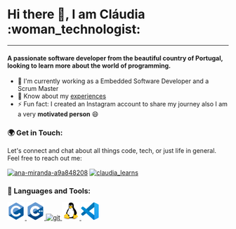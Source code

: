 <h1 align="left">Hi there 👋, I am Cláudia :woman_technologist: </h1> 

***

<h4 align="left">A passionate software developer from the beautiful country of Portugal, looking to learn more about the world of programming. </h4> 

- 💼 I'm currently working as a Embedded Software Developer and a Scrum Master
- 📄 Know about my [experiences](https://github.com/claudialearns/claudialearns/blob/main/Curriculum_Ana_Miranda.pdf)
- ⚡ Fun fact: I created an Instagram account to share my journey also I am a very **motivated person** 😄

### 🌍 Get in Touch:
Let's connect and chat about all things code, tech, or just life in general. Feel free to reach out me: 
<p align="left">
<a href="https://linkedin.com/in/ana-miranda-a9a848208" target="blank"><img align="center" src="https://raw.githubusercontent.com/rahuldkjain/github-profile-readme-generator/master/src/images/icons/Social/linked-in-alt.svg" alt="ana-miranda-a9a848208" height="30" width="40" /></a>
<a href="https://instagram.com/claudia_learns" target="blank"><img align="center" src="https://raw.githubusercontent.com/rahuldkjain/github-profile-readme-generator/master/src/images/icons/Social/instagram.svg" alt="claudia_learns" height="30" width="40" /></a>
<!--<a href="https://www.leetcode.com/claudia_learns" target="blank"><img align="center" src="https://raw.githubusercontent.com/rahuldkjain/github-profile-readme-generator/master/src/images/icons/Social/leet-code.svg" alt="claudia_learns" height="30" width="40" /></a>-->
</p>

### 🧰 Languages and Tools:
<p align="left"> <a href="https://www.cprogramming.com/" target="_blank" rel="noreferrer"> <img src="https://raw.githubusercontent.com/devicons/devicon/master/icons/c/c-original.svg" alt="c" width="40" height="40"/> </a> <a href="https://www.w3schools.com/cpp/" target="_blank" rel="noreferrer"> <img src="https://raw.githubusercontent.com/devicons/devicon/master/icons/cplusplus/cplusplus-original.svg" alt="cplusplus" width="40" height="40"/> </a> <a href="https://git-scm.com/" target="_blank" rel="noreferrer"> <img src="https://www.vectorlogo.zone/logos/git-scm/git-scm-icon.svg" alt="git" width="40" height="40"/> </a> <a href="https://www.linux.org/" target="_blank" rel="noreferrer"> <img src="https://raw.githubusercontent.com/devicons/devicon/master/icons/linux/linux-original.svg" alt="linux" width="40" height="40"/> </a> <a href="https://www.visualstudio.com/" target="_blank" rel="noreferrer"> <img src="https://raw.githubusercontent.com/devicons/devicon/1119b9f84c0290e0f0b38982099a2bd027a48bf1/icons/vscode/vscode-original.svg" alt="vscode" width="40" height="40"/> </a> </p>
